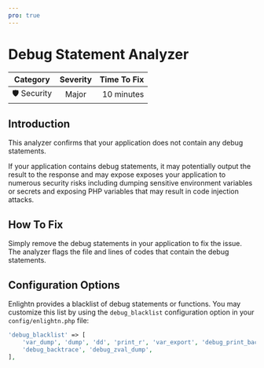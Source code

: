 ```yaml
---
pro: true
---
```


# Debug Statement Analyzer <Badge text="PRO" type="tip"/>

| Category       | Severity   | Time To Fix  |
| -------------  |:----------:| ------------:|
| 🛡️ Security    | Major      | 10 minutes   |

## Introduction

This analyzer confirms that your application does not contain any debug statements.

If your application contains debug statements, it may potentially output the result to the response and may expose  exposes your application to numerous security risks including dumping sensitive environment variables or secrets and exposing PHP variables that may result in code injection attacks.

## How To Fix

Simply remove the debug statements in your application to fix the issue. The analyzer flags the file and lines of codes that contain the debug statements.

## Configuration Options

Enlightn provides a blacklist of debug statements or functions. You may customize this list by using the `debug_blacklist` configuration option in your `config/enlightn.php` file:

```php
'debug_blacklist' => [
    'var_dump', 'dump', 'dd', 'print_r', 'var_export', 'debug_print_backtrace',
    'debug_backtrace', 'debug_zval_dump',
],
```